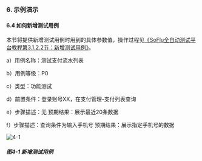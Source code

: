 ### 6. 示例演示

#### 6.4 如何新增测试用例

本节将提供新增测试用例时用到的具体参数值，操作过程见[《SoFlu全自动测试平台教程第3.1.2.2节：新增测试用例》](https://gitee.com/feisuanyz/SoFlu-adp/blob/master/SoFlu%E5%85%A8%E8%87%AA%E5%8A%A8%E6%B5%8B%E8%AF%95%E5%B9%B3%E5%8F%B0%E6%95%99%E7%A8%8B/3.%20%E6%B5%8B%E8%AF%95%E8%BF%BD%E8%B8%AA/1.%20%E6%B5%8B%E8%AF%95%E7%94%A8%E4%BE%8B/2.%20%E6%B5%8B%E8%AF%95%E7%94%A8%E4%BE%8B/2.%20%E6%96%B0%E5%A2%9E%E6%B5%8B%E8%AF%95%E7%94%A8%E4%BE%8B.md)。

a）用例名称：测试支付流水列表

b）用例等级：P0

c）类型：功能测试

d）前置条件：登录账号XX，在支付管理-支付列表查询

e）步骤描述：无 预期结果：展示最近20条数据

f）步骤描述：查询条件为输入手机号 预期结果：展示指定手机号的数据

![4-1](https://www.feisuanyz.com/fstest/slys/6.png)

##### 图4-1 新增测试用例
